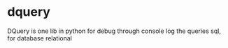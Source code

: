 # dquery
DQuery is one lib in python for debug through console log the queries sql, for database relational

